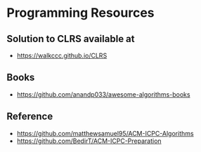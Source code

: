 # Programming Resources


## Solution to CLRS available at
* https://walkccc.github.io/CLRS

## Books 
* https://github.com/anandp033/awesome-algorithms-books

## Reference
* https://github.com/matthewsamuel95/ACM-ICPC-Algorithms
* https://github.com/BedirT/ACM-ICPC-Preparation
